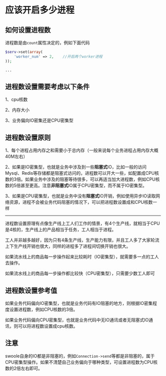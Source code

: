
# 应该开启多少进程

## 如何设置进程数

进程数是由```count```属性决定的，例如下面代码


```php 
$serv->set(array(
    'worker_num' => 2,    //开启两个worker进程
));

...


```
## 进程数设置需要考虑以下条件

1、cpu核数

2、内存大小

3、业务偏向IO密集还是CPU密集型

## 进程数设置原则

1、每个进程占用内存之和需要小于总内存（一般来说每个业务进程占用内存大概40M左右）

2、如果是IO密集型，也就是业务中涉及到一些**阻塞式**IO，比如一般的访问Mysql、Redis等存储都是阻塞式访问的，进程数可以开大一些，如配置成CPU核数的3倍。如果业务中涉及的阻塞等待很多，可以再适当加大进程数，例如CPU核数的5倍甚至更高。注意**非阻塞式**IO属于CPU密集型，而不属于IO密集型。

3、如果是CPU密集型，也就是业务中没有**阻塞式**IO开销，例如使用异步IO读取网络资源，进程不会被业务代码阻塞的情况下，可以把进程数设置成和CPU核数一样

- - - - - -

进程数设置原理有点像生产线上工人们工作的情景，有4个生产线，就相当于CPU是4核的，生产线上的产品相当于任务，工人相当于进程。

工人并非越多越好，因为只有4条生产线，生产能力有限，并且工人多了大家轮流上下生产线开销也很大，同样的进程多了进程间切换开销也很大。

如果流水线上的商品每一步操作起来比较耗时（IO密集型），就需要多一点的工人去操作。

如果流水线上的商品每一步操作都比较快（CPU密集型），只需要少数工人即可

## 进程数设置参考值

如果业务代码偏向IO密集型，也就是业务代码有IO阻塞的地方，则根据IO密集程度设置进程数，例如CPU核数的3倍。

如果业务代码偏向CPU密集型，也就是业务代码中无IO通讯或者无阻塞式IO通讯，则可以将进程数设置成cpu核数。

## 注意

swoole自身的IO都是非阻塞的，例如```Connection->send```等都是非阻塞的，属于CPU密集型操作。如果不清楚自己业务偏向于哪种类型，可设置进程数为CPU核数的2倍左右即可。